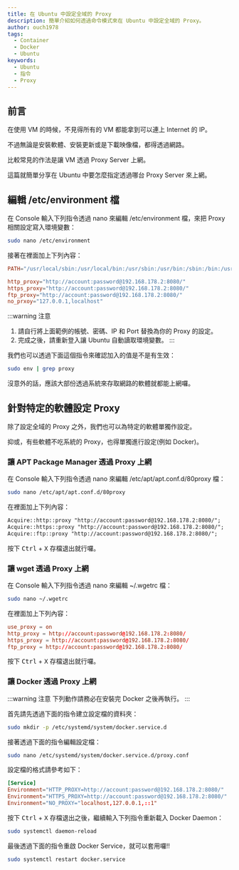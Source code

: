 ```yaml
---
title: 在 Ubuntu 中設定全域的 Proxy
description: 簡單介紹如何透過命令模式來在 Ubuntu 中設定全域的 Proxy。
author: ouch1978
tags: 
  - Container
  - Docker
  - Ubuntu
keywords:
  - Ubuntu
  - 指令
  - Proxy
---
```


## 前言

在使用 VM 的時候，不見得所有的 VM 都能拿到可以連上 Internet 的 IP。

不過無論是安裝軟體、安裝更新或是下載映像檔，都得透過網路。

比較常見的作法是讓 VM 透過 Proxy Server 上網。

這篇就簡單分享在 Ubuntu 中要怎麼指定透過哪台 Proxy Server 來上網。

## 編輯 /etc/environment 檔

在 Console 輸入下列指令透過 nano 來編輯 /etc/environment 檔，來把 Proxy 相關設定寫入環境變數：

```sh
sudo nano /etc/environment
```

接著在裡面加上下列內容：

```toml title="/etc/environment" {3-6}
PATH="/usr/local/sbin:/usr/local/bin:/usr/sbin:/usr/bin:/sbin:/bin:/usr/games:/usr/local/games"

http_proxy="http://account:password@192.168.178.2:8080/"
https_proxy="http://account:password@192.168.178.2:8080/"
ftp_proxy="http://account:password@192.168.178.2:8080/"
no_prxoy="127.0.0.1,localhost"
```

:::warning 注意
1. 請自行將上面範例的帳號、密碼、IP 和 Port 替換為你的 Proxy 的設定。
2. 完成之後，請重新登入讓 Ubuntu 自動讀取環境變數。
:::

我們也可以透過下面這個指令來確認加入的值是不是有生效：

```sh
sudo env | grep proxy
```

沒意外的話，應該大部份透過系統來存取網路的軟體就都能上網囉。

## 針對特定的軟體設定 Proxy

除了設定全域的 Proxy 之外，我們也可以為特定的軟體單獨作設定。

抑或，有些軟體不吃系統的 Proxy，也得單獨進行設定(例如 Docker)。

### 讓 APT Package Manager 透過 Proxy 上網

在 Console 輸入下列指令透過 nano 來編輯 /etc/apt/apt.conf.d/80proxy 檔：

```sh
sudo nano /etc/apt/apt.conf.d/80proxy
```

在裡面加上下列內容：

```txt title="/etc/apt/apt.conf.d/80proxy" {1-3}
Acquire::http::proxy "http://account:password@192.168.178.2:8080/";
Acquire::https::proxy "http://account:password@192.168.178.2:8080/";
Acquire::ftp::proxy "http://account:password@192.168.178.2:8080/";
```

按下 <kbd>Ctrl</kbd> + <kbd>X</kbd> 存檔退出就行囉。

### 讓 wget 透過 Proxy 上網

在 Console 輸入下列指令透過 nano 來編輯 ~/.wgetrc 檔：

```sh
sudo nano ~/.wgetrc
```

在裡面加上下列內容：

```toml title="~/.wgetrc" {1-4}
use_proxy = on
http_proxy = http://account:password@192.168.178.2:8080/
https_proxy = http://account:password@192.168.178.2:8080/
ftp_proxy = http://account:password@192.168.178.2:8080/
```

按下 <kbd>Ctrl</kbd> + <kbd>X</kbd> 存檔退出就行囉。

### 讓 Docker 透過 Proxy 上網

:::warning 注意
下列動作請務必在安裝完 Docker 之後再執行。
:::

首先請先透過下面的指令建立設定檔的資料夾：

```sh
sudo mkdir -p /etc/systemd/system/docker.service.d
```

接著透過下面的指令編輯設定檔：

```sh
sudo nano /etc/systemd/system/docker.service.d/proxy.conf
```

設定檔的格式請參考如下：

```toml title="/etc/systemd/system/docker.service.d/proxy.conf" {1-4}
[Service]
Environment="HTTP_PROXY=http://account:password@192.168.178.2:8080/"
Environment="HTTPS_PROXY=http://account:password@192.168.178.2:8080/"
Environment="NO_PROXY="localhost,127.0.0.1,::1"
```

按下 <kbd>Ctrl</kbd> + <kbd>X</kbd> 存檔退出之後，繼續輸入下列指令重新載入 Docker Daemon：

```sh
sudo systemctl daemon-reload
```

最後透過下面的指令重啟 Docker Service，就可以套用囉!!

```sh
sudo systemctl restart docker.service
```
